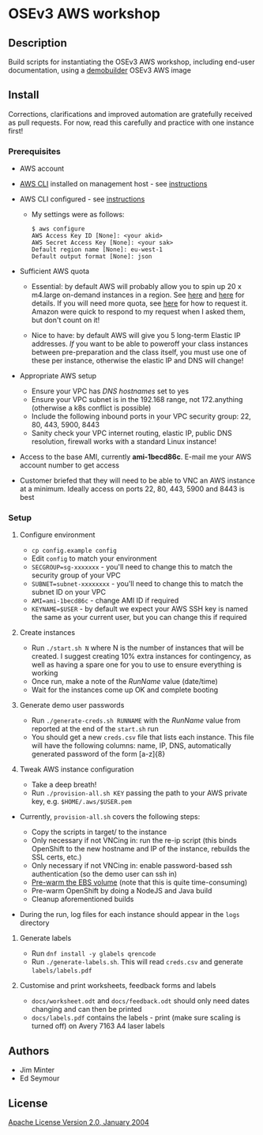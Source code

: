 # OSEv3 AWS workshop

## Description

Build scripts for instantiating the OSEv3 AWS workshop, including end-user
documentation, using a [demobuilder](https://github.com/RedHatEMEA/demobuilder)
OSEv3 AWS image

## Install

Corrections, clarifications and improved automation are gratefully received as
pull requests.  For now, read this carefully and practice with one instance
first!

### Prerequisites

* AWS account

* [AWS CLI](https://aws.amazon.com/cli/) installed on management host - see
  [instructions](http://docs.aws.amazon.com/cli/latest/userguide/installing.html)

* AWS CLI configured - see [instructions](http://docs.aws.amazon.com/cli/latest/userguide/cli-chap-getting-started.html)

  * My settings were as follows:

    ```
    $ aws configure
    AWS Access Key ID [None]: <your akid>
    AWS Secret Access Key [None]: <your sak>
    Default region name [None]: eu-west-1
    Default output format [None]: json
    ```

* Sufficient AWS quota

  * Essential: by default AWS will probably allow you to spin up 20 x m4.large
    on-demand instances in a region.  See [here](http://docs.aws.amazon.com/general/latest/gr/aws_service_limits.html#limits_ec2)
    and [here](http://aws.amazon.com/ec2/faqs/#How_many_instances_can_I_run_in_Amazon_EC2)
    for details.  If you will need more quota, see [here](http://docs.aws.amazon.com/general/latest/gr/aws_service_limits.html)
    for how to request it.  Amazon were quick to respond to my request when I
    asked them, but don't count on it!

  * Nice to have: by default AWS will give you 5 long-term Elastic IP addresses.
    *If* you want to be able to poweroff your class instances between
    pre-preparation and the class itself, you must use one of these per
    instance, otherwise the elastic IP and DNS will change!

* Appropriate AWS setup

  * Ensure your VPC has *DNS hostnames* set to yes
  * Ensure your VPC subnet is in the 192.168 range, not 172.anything (otherwise
    a k8s conflict is possible)
  * Include the following inbound ports in your VPC security group: 22, 80, 443,
    5900, 8443
  * Sanity check your VPC internet routing, elastic IP, public DNS resolution,
    firewall works with a standard Linux instance!

* Access to the base AMI, currently **ami-1becd86c**.  E-mail me your
  AWS account number to get access

* Customer briefed that they will need to be able to VNC an AWS instance at a
  minimum.  Ideally access on ports 22, 80, 443, 5900 and 8443 is best

### Setup

1. Configure environment

   * `cp config.example config`
   * Edit `config` to match your environment
   * `SECGROUP=sg-xxxxxxx` - you'll need to change this to match the security
     group of your VPC
   * `SUBNET=subnet-xxxxxxxx` - you'll need to change this to match the subnet
     ID on your VPC
   * `AMI=ami-1becd86c` - change AMI ID if required
   * `KEYNAME=$USER` - by default we expect your AWS SSH key is named the same
     as your current user, but you can change this if required

1. Create instances

   * Run `./start.sh N` where N is the number of instances that will be created.
     I suggest creating 10% extra instances for contingency, as well as having a
     spare one for you to use to ensure everything is working
   * Once run, make a note of the *RunName* value (date/time)
   * Wait for the instances come up OK and complete booting

1. Generate demo user passwords

   * Run `./generate-creds.sh RUNNAME` with the *RunName* value from reported
     at the end of the `start.sh` run
   * You should get a new `creds.csv` file that lists each instance.  This file
     will have the following columns: name, IP, DNS, automatically generated
     password of the form [a-z]{8}

1. Tweak AWS instance configuration

   * Take a deep breath!
   * Run `./provision-all.sh KEY` passing the path to your AWS private key, e.g.
     `$HOME/.aws/$USER.pem`

  * Currently, `provision-all.sh` covers the following steps:

     * Copy the scripts in target/ to the instance
     * Only necessary if not VNCing in: run the re-ip script (this binds OpenShift
       to the new hostname and IP of the instance, rebuilds the SSL certs, etc.)
     * Only necessary if not VNCing in: enable password-based ssh authentication
       (so the demo user can ssh in)
     * [Pre-warm the EBS volume](http://docs.aws.amazon.com/AWSEC2/latest/UserGuide/ebs-prewarm.html)
       (note that this is quite time-consuming)
     * Pre-warm OpenShift by doing a NodeJS and Java build
     * Cleanup aforementioned builds

   * During the run, log files for each instance should appear in the `logs`
     directory

1. Generate labels

   * Run `dnf install -y glabels qrencode`
   * Run `./generate-labels.sh`.  This will read `creds.csv` and generate
     `labels/labels.pdf`

1. Customise and print worksheets, feedback forms and labels

   * `docs/worksheet.odt` and `docs/feedback.odt` should only need dates
     changing and can then be printed
   * `docs/labels.pdf` contains the labels - print (make sure scaling is turned
     off) on Avery 7163 A4 laser labels

## Authors

* Jim Minter
* Ed Seymour

## License

[Apache License Version 2.0, January 2004](LICENSE)
